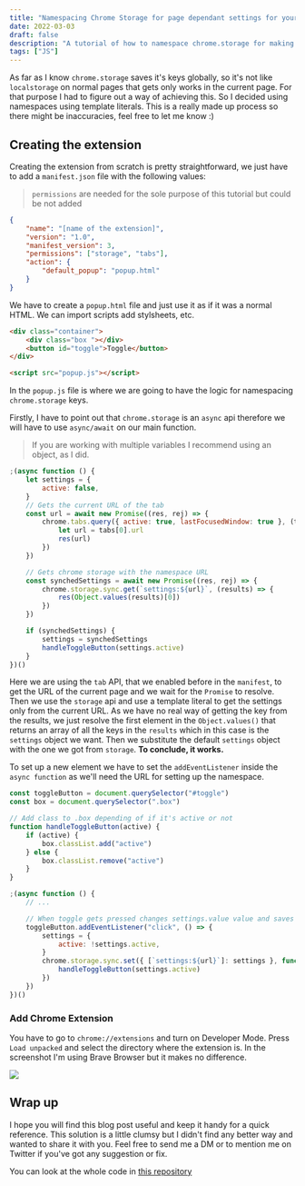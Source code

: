 ```yaml
---
title: "Namespacing Chrome Storage for page dependant settings for your Chrome Extension"
date: 2022-03-03
draft: false
description: "A tutorial of how to namespace chrome.storage for making it dependant on the current page"
tags: ["JS"]
---
```


As far as I know `chrome.storage` saves it's keys globally, so it's not like `localstorage` on normal pages that gets only works in the current page. For that purpose I had to figure out a way of achieving this. So I decided using namespaces using template literals. This is a really made up process so there might be inaccuracies, feel free to let me know :)

## Creating the extension

Creating the extension from scratch is pretty straightforward, we just have to add a `manifest.json` file with the following values:

> `permissions` are needed for the sole purpose of this tutorial but could be not added

```json
{
    "name": "[name of the extension]",
    "version": "1.0",
    "manifest_version": 3,
    "permissions": ["storage", "tabs"],
    "action": {
        "default_popup": "popup.html"
    }
}
```

We have to create a `popup.html` file and just use it as if it was a normal HTML. We can import scripts add stylsheets, etc.

```html
<div class="container">
    <div class="box "></div>
    <button id="toggle">Toggle</button>
</div>

<script src="popup.js"></script>
```

In the `popup.js` file is where we are going to have the logic for namespacing `chrome.storage` keys.

Firstly, I have to point out that `chrome.storage` is an `async` api therefore we will have to use `async/await` on our main function.

> If you are working with multiple variables I recommend using an object, as I did.

```js
;(async function () {
    let settings = {
        active: false,
    }
    // Gets the current URL of the tab
    const url = await new Promise((res, rej) => {
        chrome.tabs.query({ active: true, lastFocusedWindow: true }, (tabs) => {
            let url = tabs[0].url
            res(url)
        })
    })

    // Gets chrome storage with the namespace URL
    const synchedSettings = await new Promise((res, rej) => {
        chrome.storage.sync.get(`settings:${url}`, (results) => {
            res(Object.values(results)[0])
        })
    })

    if (synchedSettings) {
        settings = synchedSettings
        handleToggleButton(settings.active)
    }
})()
```

Here we are using the `tab` API, that we enabled before in the `manifest`, to get the URL of the current page and we wait for the `Promise` to resolve. Then we use the `storage` api and use a template literal to get the settings only from the current URL. As we have no real way of getting the key from the results, we just resolve the first element in the `Object.values()` that returns an array of all the keys in the `results` which in this case is the `settings` object we want. Then we substitute the default `settings` object with the one we got from `storage`. **To conclude, it works.**

To set up a new element we have to set the `addEventListener` inside the `async function` as we'll need the URL for setting up the namespace.

```js
const toggleButton = document.querySelector("#toggle")
const box = document.querySelector(".box")

// Add class to .box depending of if it's active or not
function handleToggleButton(active) {
    if (active) {
        box.classList.add("active")
    } else {
        box.classList.remove("active")
    }
}

;(async function () {
    // ...

    // When toggle gets pressed changes settings.value value and saves it to storage with namespace
    toggleButton.addEventListener("click", () => {
        settings = {
            active: !settings.active,
        }
        chrome.storage.sync.set({ [`settings:${url}`]: settings }, function () {
            handleToggleButton(settings.active)
        })
    })
})()
```

### Add Chrome Extension

You have to go to `chrome://extensions` and turn on Developer Mode. Press `Load unpacked` and select the directory where the extension is. In the screenshot I'm using Brave Browser but it makes no difference.

![](https://i.imgur.com/snhT2Z4.png)

## Wrap up

I hope you will find this blog post useful and keep it handy for a quick reference. This solution is a little clumsy but I didn't find any better way and wanted to share it with you. Feel free to send me a DM or to mention me on Twitter if you've got any suggestion or fix.

You can look at the whole code in [this repository](https://github.com/gdlazcano_/namespace-chrome-storage-extension)
